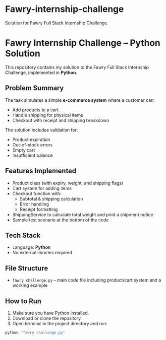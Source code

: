 # Fawry-internship-challenge
Solution for Fawry Full Stack Internship Challenge.

# Fawry Internship Challenge – Python Solution

This repository contains my solution to the Fawry Full Stack Internship Challenge, implemented in **Python**.

## Problem Summary

The task simulates a simple **e-commerce system** where a customer can:
- Add products to a cart
- Handle shipping for physical items
- Checkout with receipt and shipping breakdown

The solution includes validation for:
- Product expiration
- Out-of-stock errors
- Empty cart
- Insufficient balance

##  Features Implemented

- Product class (with expiry, weight, and shipping flags)
- Cart system for adding items
- Checkout function with:
  - Subtotal & shipping calculation
  - Error handling
  - Receipt formatting
- ShippingService to calculate total weight and print a shipment notice
- Sample test scenario at the bottom of the code

## Tech Stack

- Language: **Python**
- No external libraries required

## File Structure

- `fawry challenge.py` – main code file including product/cart system and a working example

##  How to Run

1. Make sure you have Python  installed.
2. Download or clone the repository.
3. Open terminal in the project directory and run:

```bash
python "fawry challenge.py"
